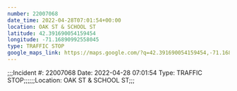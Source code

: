 ```yaml
---
number: 22007068
date_time: 2022-04-28T07:01:54+00:00
location: OAK ST & SCHOOL ST
latitude: 42.391690054159454
longitude: -71.16890992558045
type: TRAFFIC STOP
google_maps_link: https://maps.google.com/?q=42.391690054159454,-71.16890992558045
---
```


;;;Incident #: 22007068  Date: 2022-04-28 07:01:54   Type: TRAFFIC STOP;;;;;;Location: OAK ST & SCHOOL ST;;;
